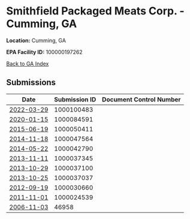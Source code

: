 # Smithfield Packaged Meats Corp. - Cumming, GA

**Location:** Cumming, GA

**EPA Facility ID:** 100000197262

[Back to GA Index](../../index.md)

## Submissions

| Date | Submission ID | Document Control Number |
|------|--------------|-------------------------|
| [2022-03-29](submissions/1000100483.md) | 1000100483 |  |
| [2020-01-15](submissions/1000084591.md) | 1000084591 |  |
| [2015-06-19](submissions/1000050411.md) | 1000050411 |  |
| [2014-11-18](submissions/1000047564.md) | 1000047564 |  |
| [2014-05-22](submissions/1000042790.md) | 1000042790 |  |
| [2013-11-11](submissions/1000037345.md) | 1000037345 |  |
| [2013-10-29](submissions/1000037100.md) | 1000037100 |  |
| [2013-10-25](submissions/1000037037.md) | 1000037037 |  |
| [2012-09-19](submissions/1000030660.md) | 1000030660 |  |
| [2011-11-01](submissions/1000024539.md) | 1000024539 |  |
| [2006-11-03](submissions/46958.md) | 46958 |  |
